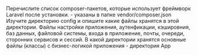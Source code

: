 Перечислите список composer-пакетов, которые использует фреймворк Laravel после установки. - указаны в папке vendor/composer.json Изучите директорию config и опишите какие файлы хранятся в этой директории. Файлы настройки приложения, аутенфикации, кэшировния, баз данных, файловой системы, входа в приложение, почты, очереди, сторонних сервисов и сессий. В какой директории хранятся основные файлы (классы) с бизнес-логикой приложения - директория App